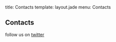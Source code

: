 title: Contacts
template: layout.jade
menu: Contacts

## Contacts

follow us on [twitter](https://twitter.com/)